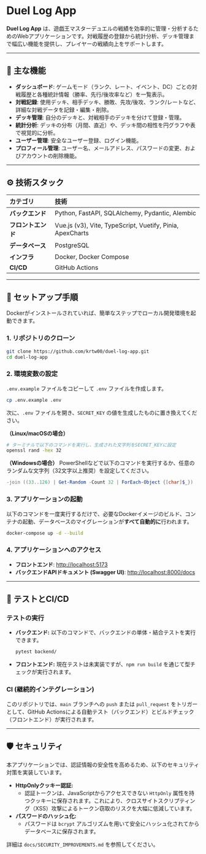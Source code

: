 # Duel Log App

**Duel Log App** は、遊戯王マスターデュエルの戦績を効率的に管理・分析するためのWebアプリケーションです。対戦履歴の登録から統計分析、デッキ管理まで幅広い機能を提供し、プレイヤーの戦績向上をサポートします。

---

## 🚀 主な機能

- **ダッシュボード**: ゲームモード（ランク、レート、イベント、DC）ごとの対戦履歴と各種統計情報（勝率、先行/後攻率など）を一覧表示。
- **対戦記録**: 使用デッキ、相手デッキ、勝敗、先攻/後攻、ランク/レートなど、詳細な対戦データを記録・編集・削除。
- **デッキ管理**: 自分のデッキと、対戦相手のデッキを分けて登録・管理。
- **統計分析**: デッキの分布（月間、直近）や、デッキ間の相性を円グラフや表で視覚的に分析。
- **ユーザー管理**: 安全なユーザー登録、ログイン機能。
- **プロフィール管理**: ユーザー名、メールアドレス、パスワードの変更、およびアカウントの削除機能。

---

## ⚙️ 技術スタック

| カテゴリ       | 技術                                   |
| :------------- | :------------------------------------- |
| **バックエンド**   | Python, FastAPI, SQLAlchemy, Pydantic, Alembic |
| **フロントエンド** | Vue.js (v3), Vite, TypeScript, Vuetify, Pinia, ApexCharts |
| **データベース**   | PostgreSQL                             |
| **インフラ**     | Docker, Docker Compose                 |
| **CI/CD**        | GitHub Actions                         |

---

## 🏁 セットアップ手順

Dockerがインストールされていれば、簡単なステップでローカル開発環境を起動できます。

### 1. リポジトリのクローン

```bash
git clone https://github.com/krtw00/duel-log-app.git
cd duel-log-app
```

### 2. 環境変数の設定

`.env.example` ファイルをコピーして `.env` ファイルを作成します。

```bash
cp .env.example .env
```

次に、`.env` ファイルを開き、`SECRET_KEY` の値を生成したものに置き換えてください。

**（Linux/macOSの場合）**
```bash
# ターミナルで以下のコマンドを実行し、生成された文字列をSECRET_KEYに設定
openssl rand -hex 32
```

**（Windowsの場合）**
PowerShellなどで以下のコマンドを実行するか、任意のランダムな文字列（32文字以上推奨）を設定してください。
```powershell
-join ((33..126) | Get-Random -Count 32 | ForEach-Object {[char]$_})
```

### 3. アプリケーションの起動

以下のコマンドを一度実行するだけで、必要なDockerイメージのビルド、コンテナの起動、データベースのマイグレーションが**すべて自動的に**行われます。

```bash
docker-compose up -d --build
```

### 4. アプリケーションへのアクセス

- **フロントエンド**: [http://localhost:5173](http://localhost:5173)
- **バックエンドAPIドキュメント (Swagger UI)**: [http://localhost:8000/docs](http://localhost:8000/docs)

---

## 🧪 テストとCI/CD

### テストの実行

- **バックエンド:**
  以下のコマンドで、バックエンドの単体・結合テストを実行できます。
  ```bash
  pytest backend/
  ```

- **フロントエンド:**
  現在テストは未実装ですが、`npm run build` を通じて型チェックが実行されます。

### CI (継続的インテグレーション)

このリポジトリでは、`main` ブランチへの `push` または `pull_request` をトリガーとして、GitHub Actionsによる自動テスト（バックエンド）とビルドチェック（フロントエンド）が実行されます。

---

## 🛡️ セキュリティ

本アプリケーションでは、認証情報の安全性を高めるため、以下のセキュリティ対策を実装しています。

- **HttpOnlyクッキー認証:**
  - 認証トークンは、JavaScriptからアクセスできない `HttpOnly` 属性を持つクッキーに保存されます。これにより、クロスサイトスクリプティング（XSS）攻撃によるトークン窃取のリスクを大幅に低減しています。
- **パスワードのハッシュ化:**
  - パスワードは `bcrypt` アルゴリズムを用いて安全にハッシュ化されてからデータベースに保存されます。

詳細は `docs/SECURITY_IMPROVEMENTS.md` を参照してください。
